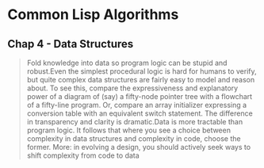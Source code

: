 # Common Lisp Algorithms

## Chap 4 - Data Structures

> Fold knowledge into data so program logic can be stupid and robust.Even the simplest procedural logic is hard for humans to
> verify, but quite complex data structures are fairly easy to model and reason about. To see this, compare the expressiveness and
> explanatory power of a diagram of (say) a fifty-node pointer tree with a flowchart of a fifty-line program. Or, compare
> an array initializer expressing a conversion table with an equivalent switch statement. The difference in transparency and clarity
> is dramatic.Data is more tractable than program logic. It follows that where you see a choice between complexity in data structures
> and complexity in code, choose the former. More: in evolving a design, you should actively seek ways to shift complexity from code to
> data
